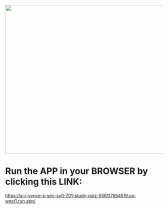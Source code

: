 <div align="center">
<img width="1200" height="475" alt="GHBanner" src="https://imgur.com/a/1MlD5Pm" />
</div>

# Run the APP in your BROWSER by clicking this LINK: 
https://a-r-yvnce-s-sec-sy0-701-study-quiz-556117654519.us-west1.run.app/


